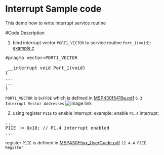 # Interrupt Sample code
This demo how to write interrupt service routine

#Code Description
1. bind interrupt vector `PORT1_VECTOR` to service routine `Port_1(void)`: [example.c](https://github.com/ivan0124/MCU-MSP430Fxxx-Family/blob/master/interrupt/example.c)
<pre>
#pragma vector=PORT1_VECTOR

 __interrupt void Port_1(void)
{
...
...
}
</pre>
`PORT1_VECTOR` is `0xFFDE` which is defined in 
[MSP430f5419a.pdf](http://139.162.35.49/image/MSP430Fxxx/MSP430f5419a.pdf) `6.3 Interrupt Vector Addresses`
![image link](http://139.162.35.49/image/MSP430Fxxx/MSP430_inetrrupt_20160501.png)

2. using register `P1IE` to enable interrupt. example: enable `P1.4` interrupt:
<pre>
...
P1IE |= 0x10; // P1.4 interrupt enabled
...
</pre>
register `P1IE` is defined in [MSP430F5xx_UserGuide.pdf](http://139.162.35.49/image/MSP430Fxxx/MSP430F5xx_UserGuide.pdf) `12.4.4 P1IE Register`


